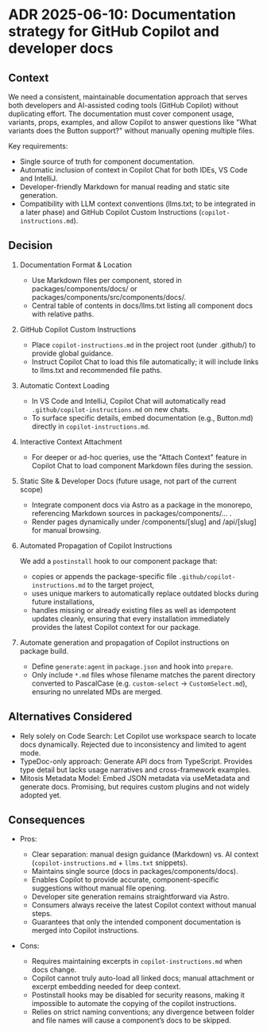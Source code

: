 # ADR 2025-06-10: Documentation strategy for GitHub Copilot and developer docs

## Context

We need a consistent, maintainable documentation approach that serves both developers and AI-assisted coding
tools (GitHub Copilot) without duplicating effort. The documentation must cover component usage, variants, props,
examples, and allow Copilot to answer questions like "What variants does the Button support?" without manually
opening multiple files.

Key requirements:

- Single source of truth for component documentation.
- Automatic inclusion of context in Copilot Chat for both IDEs, VS Code and IntelliJ.
- Developer-friendly Markdown for manual reading and static site generation.
- Compatibility with LLM context conventions (llms.txt; to be integrated in a later phase) and GitHub Copilot Custom Instructions (`copilot-instructions.md`).

## Decision

1. Documentation Format & Location
    - Use Markdown files per component, stored in packages/components/docs/ or packages/components/src/components/docs/.
    - Central table of contents in docs/llms.txt listing all component docs with relative paths.

2. GitHub Copilot Custom Instructions
    - Place `copilot-instructions.md` in the project root (under .github/) to provide global guidance.
    - Instruct Copilot Chat to load this file automatically; it will include links to llms.txt and recommended file paths.

3. Automatic Context Loading
    - In VS Code and IntelliJ, Copilot Chat will automatically read `.github/copilot-instructions.md` on new chats.
    - To surface specific details, embed documentation (e.g., Button.md) directly in `copilot-instructions.md`.

4. Interactive Context Attachment
    - For deeper or ad-hoc queries, use the "Attach Context" feature in Copilot Chat to load component Markdown files during the session.

5. Static Site & Developer Docs (future usage, not part of the current scope)
    - Integrate component docs via Astro as a package in the monorepo, referencing Markdown sources in packages/components/... .
    - Render pages dynamically under /components/[slug] and /api/[slug] for manual browsing.

6. Automated Propagation of Copilot Instructions

    We add a `postinstall` hook to our component package that:
    - copies or appends the package-specific file `.github/copilot-instructions.md` to the target project,
    - uses unique markers to automatically replace outdated blocks during future installations,
    - handles missing or already existing files as well as idempotent updates cleanly, ensuring that every installation immediately provides the latest Copilot context for our package.

7. Automate generation and propagation of Copilot instructions on package build.
    - Define `generate:agent` in `package.json` and hook into `prepare`.
    - Only include `*.md` files whose filename matches the parent directory converted to PascalCase (e.g. `custom-select` → `CustomSelect.md`), ensuring no unrelated MDs are merged.

## Alternatives Considered

- Rely solely on Code Search: Let Copilot use workspace search to locate docs dynamically. Rejected due to inconsistency and limited to agent mode.
- TypeDoc-only approach: Generate API docs from TypeScript. Provides type detail but lacks usage narratives and cross-framework examples.
- Mitosis Metadata Model: Embed JSON metadata via useMetadata and generate docs. Promising, but requires custom plugins and not widely adopted yet.

## Consequences

- Pros:
    - Clear separation: manual design guidance (Markdown) vs. AI context (`copilot-instructions.md` + `llms.txt` snippets).
    - Maintains single source (docs in packages/components/docs).
    - Enables Copilot to provide accurate, component-specific suggestions without manual file opening.
    - Developer site generation remains straightforward via Astro.
    - Consumers always receive the latest Copilot context without manual steps.
    - Guarantees that only the intended component documentation is merged into Copilot instructions.

- Cons:
    - Requires maintaining excerpts in `copilot-instructions.md` when docs change.
    - Copilot cannot truly auto-load all linked docs; manual attachment or excerpt embedding needed for deep context.
    - Postinstall hooks may be disabled for security reasons, making it impossible to automate the copying of the copilot instructions.
    - Relies on strict naming conventions; any divergence between folder and file names will cause a component’s docs to be skipped.
